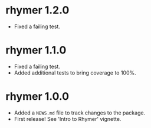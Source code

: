 # rhymer 1.2.0

* Fixed a failing test.

# rhymer 1.1.0

* Fixed a failing test.
* Added additional tests to bring coverage to 100%.

# rhymer 1.0.0

* Added a `NEWS.md` file to track changes to the package.
* First release! See 'Intro to Rhymer' vignette.
